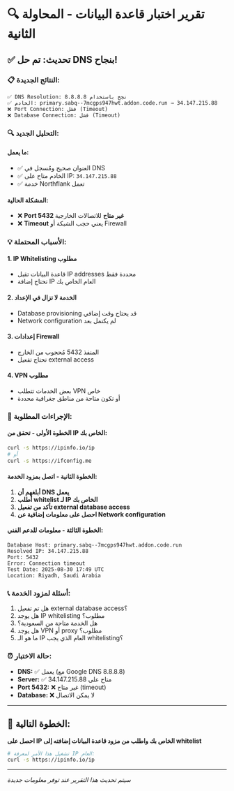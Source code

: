 # 🔍 تقرير اختبار قاعدة البيانات - المحاولة الثانية

## ✅ **تحديث: تم حل DNS بنجاح!**

### 📋 **النتائج الجديدة:**
```
✅ DNS Resolution: نجح باستخدام 8.8.8.8
✅ الخادم: primary.sabq--7mcgps947hwt.addon.code.run → 34.147.215.88
❌ Port Connection: فشل (Timeout)
❌ Database Connection: فشل (Timeout)
```

### 🔍 **التحليل الجديد:**

#### **ما يعمل:**
- ✅ العنوان صحيح ومُسجل في DNS
- ✅ الخادم متاح على IP: `34.147.215.88`
- ✅ خدمة Northflank تعمل

#### **المشكلة الحالية:**
- ❌ **Port 5432 غير متاح** للاتصالات الخارجية
- ❌ **Timeout** يعني حجب الشبكة أو Firewall

### 💡 **الأسباب المحتملة:**

#### 1. **IP Whitelisting مطلوب**
- قاعدة البيانات تقبل IP addresses محددة فقط
- تحتاج إضافة IP العام الخاص بك

#### 2. **الخدمة لا تزال في الإعداد**
- Database provisioning قد يحتاج وقت إضافي
- Network configuration لم يكتمل بعد

#### 3. **إعدادات Firewall**
- المنفذ 5432 مُحجوب من الخارج
- تحتاج تفعيل external access

#### 4. **VPN مطلوب**
- بعض الخدمات تتطلب VPN خاص
- أو تكون متاحة من مناطق جغرافية محددة

### 🔧 **الإجراءات المطلوبة:**

#### **الخطوة الأولى - تحقق من IP الخاص بك:**
```bash
curl -s https://ipinfo.io/ip
# أو
curl -s https://ifconfig.me
```

#### **الخطوة الثانية - اتصل بمزود الخدمة:**
1. **أبلغهم أن DNS يعمل**
2. **أطلب whitelist لـ IP الخاص بك**
3. **تأكد من تفعيل external database access**
4. **احصل على معلومات إضافية عن Network configuration**

#### **الخطوة الثالثة - معلومات للدعم الفني:**
```
Database Host: primary.sabq--7mcgps947hwt.addon.code.run
Resolved IP: 34.147.215.88
Port: 5432
Error: Connection timeout
Test Date: 2025-08-30 17:49 UTC
Location: Riyadh, Saudi Arabia
```

### 📞 **أسئلة لمزود الخدمة:**

1. هل تم تفعيل external database access؟
2. هل يوجد IP whitelisting مطلوب؟
3. هل الخدمة متاحة من السعودية؟
4. هل يوجد VPN أو proxy مطلوب؟
5. ما هو الـ IP العام الذي يجب whitelisting؟

### ⏰ **حالة الاختبار:**
- **DNS:** ✅ يعمل (مع Google DNS 8.8.8.8)
- **Server:** ✅ متاح على 34.147.215.88  
- **Port 5432:** ❌ غير متاح (timeout)
- **Database:** ❌ لا يمكن الاتصال

---

## 🔄 **الخطوة التالية:**

**احصل على IP الخاص بك واطلب من مزود قاعدة البيانات إضافته إلى whitelist**

```bash
# تشغيل هذا الأمر لمعرفة IP العام:
curl -s https://ipinfo.io/ip
```

---

*سيتم تحديث هذا التقرير عند توفر معلومات جديدة*
